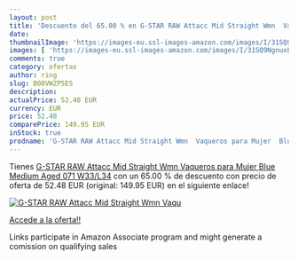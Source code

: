 ```yaml
---
layout: post
title: 'Descuento del 65.00 % en G-STAR RAW Attacc Mid Straight Wmn  Vaqu'
date: 
thumbnailImage: 'https://images-eu.ssl-images-amazon.com/images/I/31SQ9NgnuxL._SL200_.jpg'
images: [ 'https://images-eu.ssl-images-amazon.com/images/I/31SQ9NgnuxL._SL200_.jpg' ]
comments: true
category: ofertas
author: ring
slug: B00VWZP5ES
description:
actualPrice: 52.48 EUR
currency: EUR
price: 52.48
comparePrice: 149.95 EUR
inStock: true
prodname: 'G-STAR RAW Attacc Mid Straight Wmn  Vaqueros para Mujer  Blue  Medium Aged 071  W33/L34'
---
```


Tienes [G-STAR RAW Attacc Mid Straight Wmn  Vaqueros para Mujer  Blue  Medium Aged 071  W33/L34](https://www.amazon.es/dp/B00VWZP5ES/?tag=tolees-21) con un 65.00 % de descuento con precio de oferta de 52.48 EUR (original: 149.95 EUR) en el siguiente enlace!

[![G-STAR RAW Attacc Mid Straight Wmn  Vaqu](https://images-eu.ssl-images-amazon.com/images/I/31SQ9NgnuxL._SL200_.jpg)](https://www.amazon.es/dp/B00VWZP5ES/?tag=tolees-21)

[Accede a la oferta!!](https://www.amazon.es/dp/B00VWZP5ES/?tag=tolees-21)

Links participate in Amazon Associate program and might generate a comission on qualifying sales


